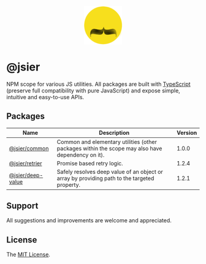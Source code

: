 
<p align="center">
	<img src="logo.png" width="100" height="100" alt="jsier"/>
</p>

# @jsier
NPM scope for various JS utilities. All packages are built with [TypeScript](http://www.typescriptlang.org/) (preserve full compatibility with pure JavaScript) and expose simple, intuitive and easy-to-use APIs.


## Packages
Name | Description | Version
--- | --- | --- 
[@jsier/common](https://github.com/seidme/jsier/tree/master/common)| Common and elementary utilities (other packages within the scope may also have dependency on it). |  1.0.0
[@jsier/retrier](https://github.com/seidme/jsier/tree/master/retrier) | Promise based retry logic. | 1.2.4
[@jsier/deep-value](https://github.com/seidme/jsier/tree/master/deep-value) | Safely resolves deep value of an object or array by providing path to the targeted property. | 1.2.1


## Support
All suggestions and improvements are welcome and appreciated.


## License
The [MIT License](https://github.com/seidme/jsier/blob/master/LICENSE).

